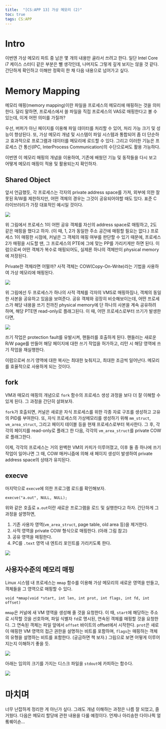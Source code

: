```yaml
---
title:  "[CS:APP 13] 가상 메모리 (2)"
toc: true
tags: CS:APP
---
```


# Intro
이번엔 가상 메모리 파트 중 남은 몇 개의 내용만 골라서 쓰려고 한다. 일단 Intel Core i7 케이스 스터디 같은 부분은 뺄 생각인데, 나머지도 그렇게 깊게 보지는 않을 것 같다. 간단하게 확인하고 이해만 정확히 한 채 다음 내용으로 넘어가고 싶다.


# Memory Mapping 
메모리 매핑(memory mapping)이란 파일을 프로세스의 메모리에 매핑하는 것을 의미한다. 달리 말하면, 프로세스에서 쓸 파일을 직접 프로세스의 VAS로 매핑한다고 볼 수 있는데, 이게 어떤 의미를 가질까? 

우선, 버퍼가 아닌 페이지를 이용해 파일 데이터를 처리할 수 있어, 처리 가능 크기 및 성능이 향상된다. 또, 가상 메모리 개념 및 시스템이 파일 시스템과 통합되어 좀 더 단순하고 효과적으로 프로그램과 데이터를 메모리에 로드할 수 있다. 그리고 이러한 기능은 프로세스 간 통신(IPC, InterProcess Communication)의 수단으로써도 활용 가능하다.

이번엔 이 메모리 매핑의 개념을 이용하여, 기존에 배웠던 기능 및 동작들을 다시 보고 어떻게 메모리 매핑이 적용 및 활용되는지 확인하자.

## Shared Object
앞서 언급했듯, 각 프로세스는 각자의 private address space를 가져, 외부에 의한 잘못된 R/W를 제한하지만, 어떤 객체의 경우는 그것이 공유되어야할 때도 있다. 표준 C 라이브러리가 가장 대표적인 예시일 것이다.

![](/imgs/csapp/66.png)

위 그림에서 프로세스 1이 어떤 공유 객체를 자신의 address space로 매핑하고, 2도 같은 매핑을 했다고 하자. (이 때, 1, 2가 동일한 주소 공간에 매핑할 필요는 없다.) 프로세스 1이 매핑한 시점에, 커널은 그 객체의 매핑 여부를 판단할 수 있기 때문에, 프로세스 2가 매핑을 시도할 땐, 그 프로세스의 PTE에 그에 맞는 PP를 가리키게만 하면 된다. 이럼으로써 어떤 객체가 복수로 매핑되어도, 실제론 하나의 객체만이 physical memory에 저장된다.

Private한 객체라면 어떨까? 사적 객체는 COW(Copy-On-Write)라는 기법을 사용하여 가상 메모리에 매핑된다. 

![](/imgs/csapp/67.png)

위 그림에선 두 프로세스가 하나의 사적 객체를 각자의 VMS로 매핑하짐나, 객체의 동일한 사본을 공유하고 있음을 보여준다. 공유 객체와 굉장히 비슷해보이는데, 어떤 프로세스가 해당 내용을 쓰기 전까진 physical memory에 단 하나의 사본을 계속 공유하려 하며, 해당 PTE엔 read-only로 플래그된다. 이 때, 어떤 프로세스로부터 쓰기가 발생한다면,

![](/imgs/csapp/68.png)

쓰기 작업은 protection fault를 유발시켜, 핸들러를 호출하게 된다. 핸들러는 새로운 R/W page를 만들어 해당 페이지에 대한 쓰기 작업을 허가하고, 리턴 시 해당 영역에 쓰기 작업을 재실행한다.

이럼으로써 쓰기 영역에 대한 복사는 최대한 늦춰지고, 최대한 조금씩 일어난다. 메모리를 효율적으로 사용하게 되는 것이다.

## fork
VM과 매모리 매핑의 개념으로 `fork` 함수의 프로세스 생성 과정을 보다 더 잘 이해할 수 있게 된다. 그 과정을 간단히 살펴보자.

`fork`가 호출되면, 커널은 새로운 자식 프로세스를 위한 각종 자료 구조를 생성하고 고유의 PID를 부여한다. 또, 자식 프로세스의 가상메모리를 생성하기 위해 `mm_struct`, `vm_area_struct`, 그리고 페이지 테이블 등을 현재 프로세스로부터 복사한다. 그 후, 각각의 페이지를 read-only로 플래그 한 다음, 각각의 `vm_area_struct`를 private COW로 플래그한다.

이제, 각각의 프로세스는 거의 완벽한 VM의 카피가 이루어졌고, 이후 둘 중 하나에 쓰기 작업이 일어나면 그 때, COW 매커니즘에 의해 새 페이지 생성이 발생하여 private address space의 상태가 유지된다.

## execve
마지막으로 `execve`에 의한 프로그램 로드를 확인해보자.

    execve("a.out", NULL, NULL);

위와 같은 호출로 `a.out`이란 새로운 프로그램을 로드 및 실행한다고 하자. 간단하게 그 과정을 설명하면,

1. 기존 사용자 영역(`vm_area_struct`, page table, old area 등)을 제거한다.
2. 사적 영역을 private COW 형식으로 매핑한다. (아래 그림 참고)
3. 공유 영역을 매핑한다.
4. PC를 `.text` 영역 내 엔트리 포인트를 가리키도록 한다.

![](/imgs/csapp/69.png)

## 사용자수준의 메모리 매핑
Linux 시스템 내 프로세스는 `mmap` 함수를 이용해 가상 메모리의 새로운 영역을 만들고, 객체들을 그 영역으로 매핑할 수 있다.

    void *mmap(void *start, int len, int prot, int flags, int fd, int offset)
    
`mmap`은 커널에 새 VM 영역을 생성해 줄 것을 요청한다. 이 때, `start`에 해당하는 주소로 시작할 것을 선호하며, 파일 식별자 `fd`로 명시된, 연속된 객체를 매핑할 것을 요청한다. 그 연속된 객체는 파일 앞에서 `offset` 바이트의 offset에서 시작한다. `prot`은 새로이 매핑한 VM 영역의 접근 권한을 설명하는 비트를 포함하며, `flags`는 매핑하는 객체의 유형을 설명하는 비트를 포함한다. (궁금하면 책 보자.) 그림으로 보면 어떻게 이루어지는지 이해하기 좋을 듯.

![](/imgs/csapp/70.png)

아래는 임의의 크기를 가지는 디스크 파일을 `stdout`에 카피하는 함수다. 

![](/imgs/csapp/71.png)


# 마치며
너무 난잡하게 정리한 게 아닌가 싶다. 그래도 개념 이해하는 과정은 나름 잘 되었고, 즐거웠다. 다음은 메모리 할당에 관한 내용을 다룰 예정이다. 언제나 아리송한 다이나뮉 얼롴퀘이숀...
